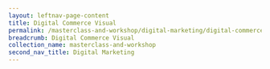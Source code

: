 ```yaml
---
layout: leftnav-page-content
title: Digital Commerce Visual
permalink: /masterclass-and-workshop/digital-marketing/digital-commerce-visual/
breadcrumb: Digital Commerce Visual
collection_name: masterclass-and-workshop
second_nav_title: Digital Marketing
---
```

